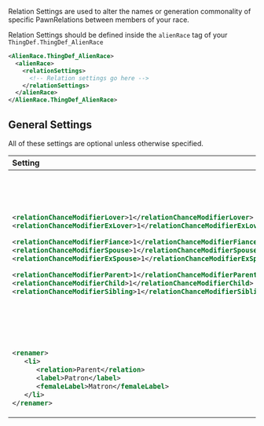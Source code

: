 Relation Settings are used to alter the names or generation commonality of specific PawnRelations between members of your race.

Relation Settings should be defined inside the <code>alienRace</code> tag of your <code>ThingDef.ThingDef_AlienRace</code>

```xml
<AlienRace.ThingDef_AlienRace>
  <alienRace>
    <relationSettings>
      <!-- Relation settings go here -->
    </relationSettings>
  </alienRace>
</AlienRace.ThingDef_AlienRace>
```

## General Settings

All of these settings are optional unless otherwise specified.

<table>
<thead>
<tr><th align="left">Setting</th><th align="left">Description</th></tr>
</thead>
<tbody>
<tr><td>

```xml
<relationChanceModifierLover>1</relationChanceModifierLover>
<relationChanceModifierExLover>1</relationChanceModifierExLover>

<relationChanceModifierFiance>1</relationChanceModifierFiance>
<relationChanceModifierSpouse>1</relationChanceModifierSpouse>
<relationChanceModifierExSpouse>1</relationChanceModifierExSpouse>

<relationChanceModifierParent>1</relationChanceModifierParent>
<relationChanceModifierChild>1</relationChanceModifierChild>
<relationChanceModifierSibling>1</relationChanceModifierSibling>
```
</td><td>
These are the eight basic PawnRelationDefs that are used for randomly generated relationships.
All values default to 1 and any override provided here will be multiplied by the PawnRelationDef's
base <code>generationChanceFactor</code>. For example, using 2.0 will cause that relationship
to generate twice as often as it does for humans, and using 0 will cause it to never randomly
generate.
</td></tr>
<tr><td>

```xml
<renamer>
   <li>
      <relation>Parent</relation>
      <label>Patron</label>
      <femaleLabel>Matron</femaleLabel>
   </li>
</renamer>
```
</td><td>
This can be used to rename vanilla relationships when shown for members of your race. 
</td></tr>
</tbody>
</table>
